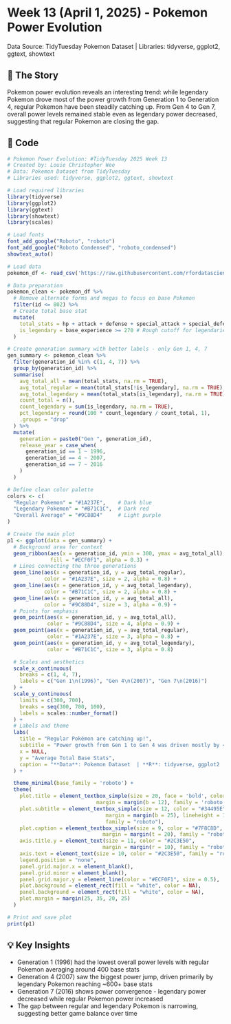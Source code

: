 # Week 13 (April 1, 2025) - Pokemon Power Evolution

Data Source: TidyTuesday Pokemon Dataset | Libraries: tidyverse, ggplot2, ggtext, showtext

## 🎯 The Story

Pokemon power evolution reveals an interesting trend: while legendary Pokemon drove most of the power growth from Generation 1 to Generation 4, regular Pokemon have been steadily catching up. From Gen 4 to Gen 7, overall power levels remained stable even as legendary power decreased, suggesting that regular Pokemon are closing the gap.

## 📝 Code

```r
# Pokemon Power Evolution: #TidyTuesday 2025 Week 13
# Created by: Louie Christopher Wee
# Data: Pokemon Dataset from TidyTuesday
# Libraries used: tidyverse, ggplot2, ggtext, showtext

# Load required libraries
library(tidyverse)
library(ggplot2)
library(ggtext)
library(showtext)
library(scales)

# Load fonts
font_add_google("Roboto", "roboto")
font_add_google("Roboto Condensed", "roboto_condensed")
showtext_auto()

# Load data
pokemon_df <- read_csv('https://raw.githubusercontent.com/rfordatascience/tidytuesday/main/data/2025/2025-04-01/pokemon_df.csv')

# Data preparation
pokemon_clean <- pokemon_df %>%
  # Remove alternate forms and megas to focus on base Pokemon
  filter(id <= 802) %>%
  # Create total base stat
  mutate(
    total_stats = hp + attack + defense + special_attack + special_defense + speed,
    is_legendary = base_experience >= 270 # Rough cutoff for legendaries
  )

# Create generation summary with better labels - only Gen 1, 4, 7
gen_summary <- pokemon_clean %>%
  filter(generation_id %in% c(1, 4, 7)) %>%
  group_by(generation_id) %>%
  summarise(
    avg_total_all = mean(total_stats, na.rm = TRUE),
    avg_total_regular = mean(total_stats[!is_legendary], na.rm = TRUE),
    avg_total_legendary = mean(total_stats[is_legendary], na.rm = TRUE),
    count_total = n(),
    count_legendary = sum(is_legendary, na.rm = TRUE),
    pct_legendary = round(100 * count_legendary / count_total, 1),
    .groups = "drop"
  ) %>%
  mutate(
    generation = paste0("Gen ", generation_id),
    release_year = case_when(
      generation_id == 1 ~ 1996,
      generation_id == 4 ~ 2007,
      generation_id == 7 ~ 2016
    )
  )

# Define clean color palette
colors <- c(
  "Regular Pokemon" = "#1A237E",    # Dark blue
  "Legendary Pokemon" = "#B71C1C",  # Dark red
  "Overall Average" = "#9C88D4"     # Light purple
)

# Create the main plot
p1 <- ggplot(data = gen_summary) +
  # Background area for context
  geom_ribbon(aes(x = generation_id, ymin = 300, ymax = avg_total_all),
              fill = "#ECF0F1", alpha = 0.3) +
  # Lines connecting the three generations
  geom_line(aes(x = generation_id, y = avg_total_regular),
            color = "#1A237E", size = 2, alpha = 0.8) +
  geom_line(aes(x = generation_id, y = avg_total_legendary),
            color = "#B71C1C", size = 2, alpha = 0.8) +
  geom_line(aes(x = generation_id, y = avg_total_all),
            color = "#9C88D4", size = 3, alpha = 0.9) +
  # Points for emphasis
  geom_point(aes(x = generation_id, y = avg_total_all),
             color = "#9C88D4", size = 4, alpha = 0.9) +
  geom_point(aes(x = generation_id, y = avg_total_regular),
             color = "#1A237E", size = 3, alpha = 0.8) +
  geom_point(aes(x = generation_id, y = avg_total_legendary),
             color = "#B71C1C", size = 3, alpha = 0.8)

  # Scales and aesthetics
  scale_x_continuous(
    breaks = c(1, 4, 7),
    labels = c("Gen 1\n(1996)", "Gen 4\n(2007)", "Gen 7\n(2016)")
  ) +
  scale_y_continuous(
    limits = c(300, 700),
    breaks = seq(300, 700, 100),
    labels = scales::number_format()
  ) +
  # Labels and theme
  labs(
    title = "Regular Pokémon are catching up!",
    subtitle = "Power growth from Gen 1 to Gen 4 was driven mostly by <span style='color:#B71C1C;'>**Legendary Pokémon**</span>, while power from <span style='color:#9C88D4;'>**All Pokémon**</span> maintained from Gen 4 to Gen 7 even when legendary power dropped, suggesting <span style='color:#1A237E;'>**Regular Pokémon**</span> are catching up.",
    x = NULL,
    y = "Average Total Base Stats",
    caption = "**Data**: Pokemon Dataset  | **R**: tidyverse, ggplot2  | **Graphic:** Louie Christopher Wee"
  ) +

  theme_minimal(base_family = 'roboto') +
  theme(
    plot.title = element_textbox_simple(size = 20, face = 'bold', color = '#2C3E50',
                             margin = margin(b = 12), family = 'roboto_condensed'),
    plot.subtitle = element_textbox_simple(size = 12, color = "#34495E",
                                margin = margin(b = 25), lineheight = 1.4,
                                family = "roboto"),
    plot.caption = element_textbox_simple(size = 9, color = "#7F8C8D",
                               margin = margin(t = 20), family = "roboto", halign = 1),
    axis.title.y = element_text(size = 11, color = "#2C3E50",
                               margin = margin(r = 10), family = "roboto"),
    axis.text = element_text(size = 10, color = "#2C3E50", family = "roboto"),
    legend.position = "none",
    panel.grid.major.x = element_blank(),
    panel.grid.minor = element_blank(),
    panel.grid.major.y = element_line(color = "#ECF0F1", size = 0.5),
    plot.background = element_rect(fill = "white", color = NA),
    panel.background = element_rect(fill = "white", color = NA),
    plot.margin = margin(25, 35, 20, 25)
  )

# Print and save plot
print(p1)
```

## 💡 Key Insights

- Generation 1 (1996) had the lowest overall power levels with regular Pokemon averaging around 400 base stats
- Generation 4 (2007) saw the biggest power jump, driven primarily by legendary Pokemon reaching ~600+ base stats
- Generation 7 (2016) shows power convergence - legendary power decreased while regular Pokemon power increased
- The gap between regular and legendary Pokemon is narrowing, suggesting better game balance over time
